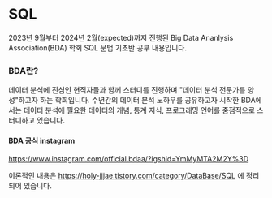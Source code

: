 # SQL
2023년 9월부터 2024년 2월(expected)까지 진행된 Big Data Ananlysis Association(BDA) 학회 SQL 문법 기초반 공부 내용입니다.

### BDA란?

데이터 분석에 진심인 현직자들과 함께 스터디를 진행하며 "데이터 분석 전문가를 양성"하고자 하는 학회입니다.
수년간의 데이터 분석 노하우를 공유하고자 시작한 BDA에서는 데이터 분석에 필요한 데이터의 개념, 통계 지식, 프로그래밍 언어를 중점적으로 스터디하고 있습니다.

#### BDA 공식 instagram
https://www.instagram.com/official.bdaa/?igshid=YmMyMTA2M2Y%3D


이론적인 내용은 https://holy-jjjae.tistory.com/category/DataBase/SQL 에 정리되어 있습니다.
